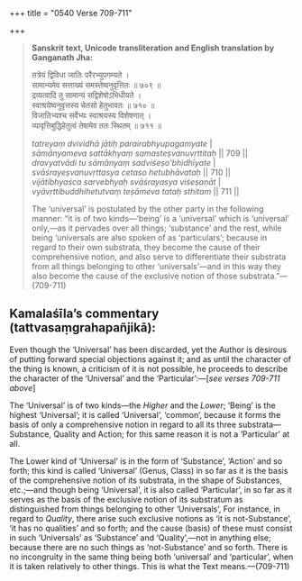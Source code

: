 +++
title = "0540 Verse 709-711"

+++
> **Sanskrit text, Unicode transliteration and English translation by Ganganath Jha:** 
>
> तत्रेयं द्विविधा जातिः परैरभ्युपगम्यते ।  
> सामान्यमेव सत्ताख्यं समस्तेष्वनुवृत्तितः ॥ ७०९ ॥  
> द्रव्यत्वादि तु सामान्यं सद्विशेषोऽभिधीयते ।  
> स्वाश्रयेष्वनुवृत्तस्य चेतसो हेतुभावतः ॥ ७१० ॥  
> विजातिभ्यश्च सर्वेभ्यः स्वाश्रयस्य विशेषणात् ।  
> व्यावृत्तिबुद्धिहेतुत्वं तेषामेव ततः स्थितम् ॥ ७११ ॥ 
>
> *tatreyaṃ dvividhā jātiḥ parairabhyupagamyate* \|  
> *sāmānyameva sattākhyaṃ samasteṣvanuvṛttitaḥ* \|\| 709 \|\|  
> *dravyatvādi tu sāmānyaṃ sadviśeṣo'bhidhīyate* \|  
> *svāśrayeṣvanuvṛttasya cetaso hetubhāvataḥ* \|\| 710 \|\|  
> *vijātibhyaśca sarvebhyaḥ svāśrayasya viśeṣaṇāt* \|  
> *vyāvṛttibuddhihetutvaṃ teṣāmeva tataḥ sthitam* \|\| 711 \|\| 
>
> The ‘universal’ is postulated by the other party in the following manner: “it is of two kinds—‘being’ is a ‘universal’ which is ‘universal’ only,—as it pervades over all things; ‘substance’ and the rest, while being ‘universals are also spoken of as ‘particulars’; because in regard to their own substrata, they become the cause of their comprehensive notion, and also serve to differentiate their substrata from all things belonging to other ‘universals’—and in this way they also become the cause of the exclusive notion of those substrata.”—(709-711)



## Kamalaśīla’s commentary (tattvasaṃgrahapañjikā):

Even though the ‘Universal’ has been discarded, yet the Author is desirous of putting forward special objections against it; and as until the character of the thing is known, a criticism of it is not possible, he proceeds to describe the character of the ‘Universal’ and the ‘Particular’:—[*see verses 709-711 above*]

The ‘Universal’ is of two kinds—the *Higher* and the *Lower*; ‘Being’ is the highest ‘Universal’; it is called ‘Universal’, ‘common’, because it forms the basis of only a comprehensive notion in regard to all its three substrata—Substance, Quality and Action; for this same reason it is not a ‘Particular’ at all.

The Lower kind of ‘Universal’ is in the form of ‘Substance’, ‘Action’ and so forth; this kind is called ‘Universal’ (Genus, Class) in so far as it is the basis of the comprehensive notion of its substrata, in the shape of Substances, etc.;—and though being ‘Universal’, it is also called ‘Particular’, in so far as it serves as the basis of the exclusive notion of its substratum as distinguished from things belonging to other ‘Universals’, For instance, in regard to *Quality*, there arise such exclusive notions as ‘it is not-Substance’, ‘it has no qualities’ and so forth; and the cause (basis) of these must consist in such ‘Universals’ as ‘Substance’ and ‘Quality’,—not in anything else; because there are no such things as ‘not-Substance’ and so forth. There is no incongruity in the same thing being both ‘universal’ and ‘particular’, when it is taken relatively to other things. This is what the Text means.—(709-711)


